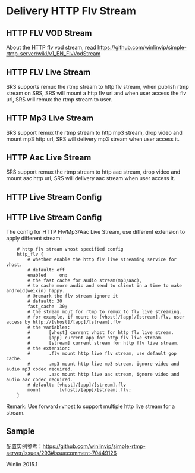 # Delivery HTTP Flv Stream

## HTTP FLV VOD Stream

About the HTTP flv vod stream, read https://github.com/winlinvip/simple-rtmp-server/wiki/v1_EN_FlvVodStream

## HTTP FLV Live Stream

SRS supports remux the rtmp stream to http flv stream, when publish rtmp stream on SRS, SRS will mount a http flv url and when user access the flv url, SRS will remux the rtmp stream to user.

## HTTP Mp3 Live Stream

SRS support remux the rtmp stream to http mp3 stream, drop video and mount mp3 http url, SRS will delivery mp3 stream when user access it.

## HTTP Aac Live Stream

SRS support remux the rtmp stream to http aac stream, drop video and mount aac http url, SRS will delivery aac stream when user access it.

## HTTP Live Stream Config

## HTTP Live Stream Config

The config for HTTP Flv/Mp3/Aac Live Stream, use different extension to apply different stream:

```
    # http flv stream vhost specified config
    http_flv {
        # whether enable the http flv live streaming service for vhost.
        # default: off
        enabled     on;
        # the fast cache for audio stream(mp3/aac),
        # to cache more audio and send to client in a time to make android(weixin) happy.
        # @remark the flv stream ignore it
        # default: 30
        fast_cache  30;
        # the stream mout for rtmp to remux to flv live streaming.
        # for example, if mount to [vhost]/[app]/[stream].flv, user access by http://[vhost]/[app]/[stream].flv
        # the variables:
        #       [vhost] current vhost for http flv live stream.
        #       [app] current app for http flv live stream.
        #       [stream] current stream for http flv live stream.
        # the extension:
        #       .flv mount http live flv stream, use default gop cache.
        #       .mp3 mount http live mp3 stream, ignore video and audio mp3 codec required.
        #       .aac mount http live aac stream, ignore video and audio aac codec required.
        # default: [vhost]/[app]/[stream].flv
        mount       [vhost]/[app]/[stream].flv;
    }
```

Remark: Use forward+vhost to support multiple http live stream for a stream.

## Sample

配置实例参考：https://github.com/winlinvip/simple-rtmp-server/issues/293#issuecomment-70449126

Winlin 2015.1